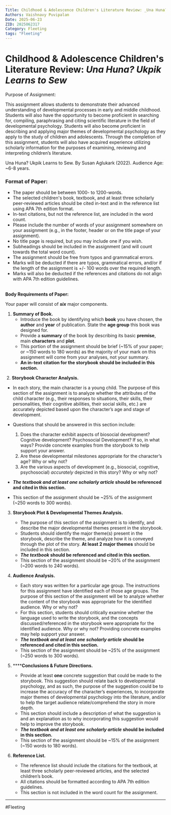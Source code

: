 ```yaml
---
Title: Childhood & Adolescence Children's Literature Review: _Una Huna? Ukpik Learns to Sew_
Authors: Vaishnavy Puvipalan
Date: 2025-06-23
ZID: 2025062317
Category: Fleeting
tags: "Fleeting"
---
```

# Childhood & Adolescence Children's Literature Review: _Una Huna? Ukpik Learns to Sew_


Purpose of Assignment:

This assignment allows students to demonstrate their advanced understanding of developmental processes in early and middle childhood. Students will also have the opportunity to become proficient in searching for, compiling, paraphrasing and citing scientific literature in the field of developmental psychology. Students will also become proficient in describing and applying major themes of developmental psychology as they apply to the study of children and adolescents. Through the completion of this assignment, students will also have acquired experience utilizing scholarly information for the purposes of examining, reviewing and interpreting children’s literature.

Una Huna? Ukpik Learns to Sew. By Susan Aglukark (2022). Audience Age: ~6-8 years.

### Format of Paper:
- The paper should be between 1000- to 1200-words.
- The selected children's book, textbook, and at least three scholarly peer-reviewed articles should be cited in-text and in the reference list using APA 7th edition format.
- In-text citations, but not the reference list, are included in the word count.
- Please include the number of words of your assignment somewhere on your assignment (e.g., in the footer, header or on the title page of your assignment).
- No title page is required, but you may include one if you wish.
- Subheadings should be included in the assignment (and will count towards the total word count).
- The assignment should be free from typos and grammatical errors.
- Marks will be deducted if there are typos, grammatical errors, and/or if the length of the assignment is +/- 100 words over the required length.
- Marks will also be deducted if the references and citations do not align with APA 7th edition guidelines.

**\
Body Requirements of Paper:**

Your paper will consist of **_six_** major components.

1. **Summary of Book.**
   * Introduce the book by identifying which **book** you have chosen, the **author** and **year** of publication. State the **age group** this book was designed for. 
   * Provide a **summary** of the book by describing its basic **premise**, main **characters** and **plot**.
   * This portion of the assignment should be brief (~15% of your paper; or ~150 words to 180 words) as the majority of your mark on this assignment will come from your analyses, not your summary.
   * **An in-text citation for the storybook should be included in this section.**

 2. **Storybook Character Analysis.**
   * In each story, the main character is a young child. The purpose of this section of the assignment is to analyze whether the attributes of the child character (e.g., their responses to situations, their skills, their personalities, their cognitive abilities, their social skills, etc.) are accurately depicted based upon the character’s age and stage of development.
   * Questions that should be answered in this section include:

      1. Does the character exhibit aspects of biosocial development? Cognitive development? Psychosocial Development? If so, in what ways? Provide concrete examples from the storybook to help support your answer.
       2. Are these developmental milestones appropriate for the character’s age? Why or why not?
       3. Are the various aspects of development (e.g., biosocial, cognitive, psychosocial) _accurately_ depicted in this story? Why or why not?

   * **_The textbook and at least one scholarly article_ should be referenced and cited in this section.**
   * This section of the assignment should be ~25% of the assignment (~250 words to 300 words).

3. **Storybook Plot & Developmental Themes Analysis.**
   * The purpose of this section of the assignment is to identify, and describe the major developmental themes present in the storybook.
   * Students should identify the major theme(s) present in the storybook, describe the theme, and analyze how it is conveyed through the plot of the story. **At least 2 major themes** should be included in this section. 
   * **_The textbook_ should be referenced and cited in this section.**
   * This section of the assignment should be ~20% of the assignment (~200 words to 240 words).

4. **Audience Analysis.**
   * Each story was written for a particular age group. The instructions for this assignment have identified each of those age groups. The purpose of this section of the assignment will be to analyze whether the content of the storybook was appropriate for the identified audience. Why or why not?
   * For this section, students should critically examine whether the language used to write the storybook, and the concepts discussed/referenced in the storybook were appropriate for the identified audience. Why or why not? Providing concrete examples may help support your answer.
   * **_The textbook and at least one scholarly article_ should be referenced and cited in this section.**
   * This section of the assignment should be ~25% of the assignment (~250 words to 300 words).

5. ******Conclusions & Future Directions.**
   * Provide at least **one** concrete suggestion that could be made to the storybook. This suggestion should relate back to developmental psychology, and as such, the purpose of the suggestion could be to increase the accuracy of the character’s experiences, to incorporate major themes of developmental psychology into the literature, and/or to help the target audience relate/comprehend the story in more depth.
   * This section should include a description of what the suggestion is and an explanation as to why incorporating this suggestion would help to improve the storybook.
   * **_The textbook and at least one scholarly article_ should be included in this section.**
   * This section of the assignment should be ~15% of the assignment (~150 words to 180 words).

6. **Reference List.**
   * The reference list should include the citations for the textbook, at least three scholarly peer-reviewed articles, and the selected children’s book.
   * All citations should be formatted according to APA 7th edition guidelines.
   * This section is not included in the word count for the assignment.

---
  #Fleeting
